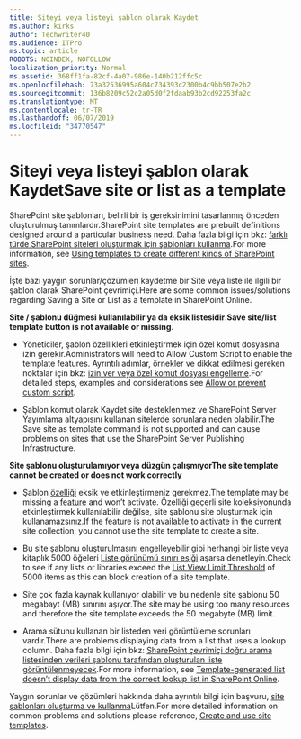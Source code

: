 ```yaml
---
title: Siteyi veya listeyi şablon olarak Kaydet
ms.author: kirks
author: Techwriter40
ms.audience: ITPro
ms.topic: article
ROBOTS: NOINDEX, NOFOLLOW
localization_priority: Normal
ms.assetid: 368ff1fa-82cf-4a07-986e-140b212ffc5c
ms.openlocfilehash: 73a32536995a604c734393c2300b4c9bb507e2b2
ms.sourcegitcommit: 136b8209c52c2a05d0f2fdaab93b2cd92253fa2c
ms.translationtype: MT
ms.contentlocale: tr-TR
ms.lasthandoff: 06/07/2019
ms.locfileid: "34770547"
---
```

# <a name="save-site-or-list-as-a-template"></a><span data-ttu-id="8f325-102">Siteyi veya listeyi şablon olarak Kaydet</span><span class="sxs-lookup"><span data-stu-id="8f325-102">Save site or list as a template</span></span>

<span data-ttu-id="8f325-103">SharePoint site şablonları, belirli bir iş gereksinimini tasarlanmış önceden oluşturulmuş tanımlardır.</span><span class="sxs-lookup"><span data-stu-id="8f325-103">SharePoint site templates are prebuilt definitions designed around a particular business need.</span></span> <span data-ttu-id="8f325-104">Daha fazla bilgi için bkz: [farklı türde SharePoint siteleri oluşturmak için şablonları kullanma](https://support.office.com/article/using-templates-to-create-different-kinds-of-sharepoint-sites-449eccec-ff99-4cf3-b62e-dcfee37e8da4).</span><span class="sxs-lookup"><span data-stu-id="8f325-104">For more information, see [Using templates to create different kinds of SharePoint sites](https://support.office.com/article/using-templates-to-create-different-kinds-of-sharepoint-sites-449eccec-ff99-4cf3-b62e-dcfee37e8da4).</span></span>

<span data-ttu-id="8f325-105">İşte bazı yaygın sorunlar/çözümleri kaydetme bir Site veya liste ile ilgili bir şablon olarak SharePoint çevrimiçi.</span><span class="sxs-lookup"><span data-stu-id="8f325-105">Here are some common issues/solutions regarding Saving a Site or List as a template in SharePoint Online.</span></span>

<span data-ttu-id="8f325-106">**Site / şablonu düğmesi kullanılabilir ya da eksik listesidir**.</span><span class="sxs-lookup"><span data-stu-id="8f325-106">**Save site/list template button is not available or missing**.</span></span> 

- <span data-ttu-id="8f325-107">Yöneticiler, şablon özellikleri etkinleştirmek için özel komut dosyasına izin gerekir.</span><span class="sxs-lookup"><span data-stu-id="8f325-107">Administrators will need to Allow Custom Script to enable the template features.</span></span> <span data-ttu-id="8f325-108">Ayrıntılı adımlar, örnekler ve dikkat edilmesi gereken noktalar için bkz: [izin ver veya özel komut dosyası engelleme](https://docs.microsoft.com/sharepoint/allow-or-prevent-custom-script).</span><span class="sxs-lookup"><span data-stu-id="8f325-108">For detailed steps, examples and considerations see [Allow or prevent custom script](https://docs.microsoft.com/sharepoint/allow-or-prevent-custom-script).</span></span>


- <span data-ttu-id="8f325-109">Şablon komut olarak Kaydet site desteklenmez ve SharePoint Server Yayımlama altyapısını kullanan sitelerde sorunlara neden olabilir.</span><span class="sxs-lookup"><span data-stu-id="8f325-109">The Save site as template command is not supported and can cause problems on sites that use the SharePoint Server Publishing Infrastructure.</span></span>


<span data-ttu-id="8f325-110">**Site şablonu oluşturulamıyor veya düzgün çalışmıyor**</span><span class="sxs-lookup"><span data-stu-id="8f325-110">**The site template cannot be created or does not work correctly**</span></span>

- <span data-ttu-id="8f325-111">Şablon [özelliği](https://social.technet.microsoft.com/wiki/contents/articles/14423.sharepoint-2013-existing-features-guid.aspx) eksik ve etkinleştirmeniz gerekmez.</span><span class="sxs-lookup"><span data-stu-id="8f325-111">The template may be missing a [feature](https://social.technet.microsoft.com/wiki/contents/articles/14423.sharepoint-2013-existing-features-guid.aspx) and won’t activate.</span></span> <span data-ttu-id="8f325-112">Özelliği geçerli site koleksiyonunda etkinleştirmek kullanılabilir değilse, site şablonu site oluşturmak için kullanamazsınız.</span><span class="sxs-lookup"><span data-stu-id="8f325-112">If the feature is not available to activate in the current site collection, you cannot use the site template to create a site.</span></span>


- <span data-ttu-id="8f325-113">Bu site şablonu oluşturulmasını engelleyebilir gibi herhangi bir liste veya kitaplık 5000 öğeleri [Liste görünümü sınırı eşiği](https://support.office.com/article/Manage-large-lists-and-libraries-in-SharePoint-B8588DAE-9387-48C2-9248-C24122F07C59) aşarsa denetleyin.</span><span class="sxs-lookup"><span data-stu-id="8f325-113">Check to see if any lists or libraries exceed the [List View Limit Threshold](https://support.office.com/article/Manage-large-lists-and-libraries-in-SharePoint-B8588DAE-9387-48C2-9248-C24122F07C59) of 5000 items as this can block creation of a site template.</span></span>


- <span data-ttu-id="8f325-114">Site çok fazla kaynak kullanıyor olabilir ve bu nedenle site şablonu 50 megabayt (MB) sınırını aşıyor.</span><span class="sxs-lookup"><span data-stu-id="8f325-114">The site may be using too many resources and therefore the site template exceeds the 50 megabyte (MB) limit.</span></span>


- <span data-ttu-id="8f325-115">Arama sütunu kullanan bir listeden veri görüntüleme sorunları vardır.</span><span class="sxs-lookup"><span data-stu-id="8f325-115">There are problems displaying data from a list that uses a lookup column.</span></span> <span data-ttu-id="8f325-116">Daha fazla bilgi için bkz: [SharePoint çevrimiçi doğru arama listesinden verileri şablonu tarafından oluşturulan liste görüntülenmeyecek](https://support.office.com/article/template-generated-list-doesn-t-display-correct-data-for-a-column-in-sharepoint-online-20430b62-e40c-4f6f-8889-aa24e80d605a).</span><span class="sxs-lookup"><span data-stu-id="8f325-116">For more information, see [Template-generated list doesn’t display data from the correct lookup list in SharePoint Online](https://support.office.com/article/template-generated-list-doesn-t-display-correct-data-for-a-column-in-sharepoint-online-20430b62-e40c-4f6f-8889-aa24e80d605a).</span></span>


<span data-ttu-id="8f325-117">Yaygın sorunlar ve çözümleri hakkında daha ayrıntılı bilgi için başvuru, [site şablonları oluşturma ve kullanma](https://support.office.com/article/Create-and-use-site-templates-60371B0F-00E0-4C49-A844-34759EBDD989)Lütfen.</span><span class="sxs-lookup"><span data-stu-id="8f325-117">For more detailed information on common problems and solutions please reference, [Create and use site templates](https://support.office.com/article/Create-and-use-site-templates-60371B0F-00E0-4C49-A844-34759EBDD989).</span></span>

